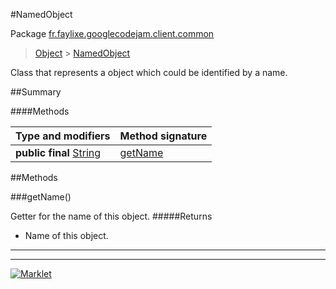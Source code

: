 #NamedObject

Package [fr.faylixe.googlecodejam.client.common](README.md)<br>
> [Object](../../../../java/lang/Object.md) > [NamedObject](NamedObject.md)

<p>Class that represents a object which
 could be identified by a name.</p>

##Summary

####Methods

Type and modifiers | Method signature
 --- | --- 
**public final** [String](../../../../java/lang/String.md) | [getName](#getname)


##Methods

###getName()


Getter for the name of this object.
#####Returns


* Name of this object.

---
---
[![Marklet](https://img.shields.io/badge/Generated%20by-Marklet-green.svg)](https://github.com/Faylixe/marklet)